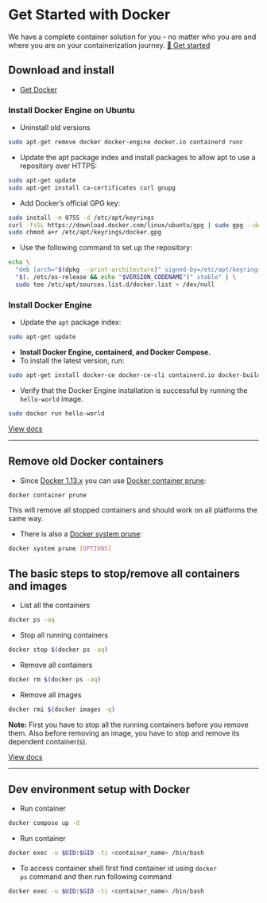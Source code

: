 # Get Started with Docker

We have a complete container solution for you – no matter who you are and where you are on your containerization journey. [🚀 Get started](https://docs.docker.com/)

## Download and install

- [Get Docker](https://docs.docker.com/get-docker/)

### Install Docker Engine on Ubuntu

- Uninstall old versions

```bash
sudo apt-get remove docker docker-engine docker.io containerd runc
```

- Update the apt package index and install packages to allow apt to use a repository over HTTPS:

```bash
sudo apt-get update
sudo apt-get install ca-certificates curl gnupg
```

- Add Docker’s official GPG key:

```bash
sudo install -m 0755 -d /etc/apt/keyrings
curl -fsSL https://download.docker.com/linux/ubuntu/gpg | sudo gpg --dearmor -o /etc/apt/keyrings/docker.gpg
sudo chmod a+r /etc/apt/keyrings/docker.gpg
```

- Use the following command to set up the repository:

```bash
echo \
  "deb [arch="$(dpkg --print-architecture)" signed-by=/etc/apt/keyrings/docker.gpg] https://download.docker.com/linux/ubuntu \
  "$(. /etc/os-release && echo "$VERSION_CODENAME")" stable" | \
  sudo tee /etc/apt/sources.list.d/docker.list > /dev/null
```

### Install Docker Engine

- Update the <code>apt</code> package index:

```bash
sudo apt-get update
```

- <b>Install Docker Engine, containerd, and Docker Compose.</b>
- To install the latest version, run:

```bash
sudo apt-get install docker-ce docker-ce-cli containerd.io docker-buildx-plugin docker-compose-plugin
```

- Verify that the Docker Engine installation is successful by running the <code>hello-world</code> image.

```bash
sudo docker run hello-world
```

[View docs](https://docs.docker.com/engine/install/ubuntu/)

<hr>

## Remove old Docker containers

- Since [Docker 1.13.x](https://github.com/moby/moby/blob/master/CHANGELOG.md#1130-2017-01-18) you can use [Docker container prune](https://docs.docker.com/engine/reference/commandline/system_prune/):

```bash
docker container prune
```

This will remove all stopped containers and should work on all platforms the same way.

- There is also a [Docker system prune](https://docs.docker.com/engine/reference/commandline/system_prune/):

```bash
docker system prune [OPTIONS]
```

## The basic steps to stop/remove all containers and images

- List all the containers

```bash
docker ps -aq
```

- Stop all running containers

```bash
docker stop $(docker ps -aq)
```

- Remove all containers

```bash
docker rm $(docker ps -aq)
```

- Remove all images

```bash
docker rmi $(docker images -q)
```

<b>Note:</b> First you have to stop all the running containers before you remove them. Also before removing an image, you have to stop and remove its dependent container(s).

[View docs](https://stackoverflow.com/questions/17236796/how-to-remove-old-docker-containers)

<hr>

## Dev environment setup with Docker

- Run container

```bash
docker compose up -d
```

- Run container

```bash
docker exec -u $UID:$GID -ti <container_name> /bin/bash
```

- To access container shell first find container id using <code>docker ps</code> command and then run following command

```bash
docker exec -u $UID:$GID -ti <container_name> /bin/bash
```
